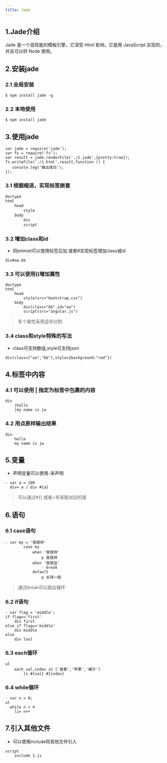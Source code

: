 ```yaml
---
title: Jade
---
```


## 1.Jade介绍
Jade 是一个高性能的模板引擎，它深受 Html 影响，它是用 JavaScript 实现的，并且可以供 Node 使用。
## 2.安装jade
### 2.1 全局安装
```
$ npm install jade -g
```
### 2.2 本地使用
```
$ npm install jade
```
## 3.使用jade
```
var jade = require('jade');
var fs = require('fs');
var result = jade.renderFile('./1.jade',{pretty:true});
fs.writeFile('./1.html',result,function () {
   console.log('输出成功');
});
```

### 3.1 根据缩进，实现标签嵌套
```html
doctype
html
    head
        style
    body
        div
        script
```

### 3.2 增加class和id
- 同emmet可以使用标签后加.或者#实现标签增加class或id
```
div#aa.bb
```

### 3.3 可以使用()增加属性
```
doctype
html
    head
        style(src="bootstrap.css")
    body
        div(class="bb",id="aa")
        script(src="angular.js")
```

> 多个属性采用逗号分割

### 3.4 class和style特殊的写法
- class可支持数组,style可支持json
```
div(class=["aa","bb"],style={background:"red"})
```


## 4.标签中内容
### 4.1 可以使用 | 指定为标签中包裹的内容
```
div
    |hello
    |my name is jw
``` 
### 4.2 用点原样输出结果
```
div.
    hello
    my name is jw
``` 

## 5.变量
- 声明变量可以使用-来声明
```
- var a = 100
  div= a / div #{a}
```

> 可以通过#{} 或者=号来取对应的值

## 6.语句
### 6.1 case语句
```
- var my = '我很帅'
        case my
            when '我很帅'
                p 我很帅
            when '我很丑'
                - break
            default
                p 长得一般
```

> 通过break可以跳出循环

### 6.2 if语句
``` 
- var flag = 'middle';
if flag=='first'
    div first
else if flag=='middle'
    div middle
else
    div last
```

### 6.3 each循环
``` 
ul
    each val,index in ['香蕉','苹果','橘子']
        li #{val} #{index}
```

### 6.4 while循环
```
- var n = 0;
ul
  while n < 4
    li= n++
```


## 7.引入其他文件
- 可以使用include将其他文件引入
```
script
    include 1.js
```